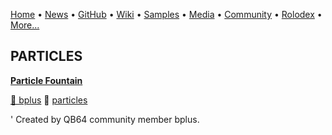 [Home](https://qb64.com) • [News](/news.html) • [GitHub](/github.html) • [Wiki](/wiki.html) • [Samples](/samples.html) • [Media](/media.html) • [Community](/community.html) • [Rolodex](/rolodex.html) • [More...](/more.html)

## PARTICLES

**[Particle Fountain](particle-fountain/index)**

[🐝 bplus](bplus) 🔗 [particles](particles)

' Created by QB64 community member bplus.
